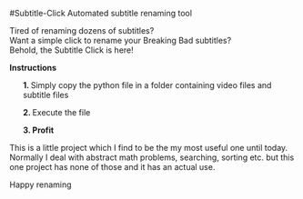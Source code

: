 #Subtitle-Click
Automated subtitle renaming tool

Tired of renaming dozens of subtitles?
<br>
Want a simple click to rename your Breaking Bad subtitles?
<br>
Behold, the Subtitle Click is here!

<b>Instructions</b>
<ul><b>1. </b>Simply copy the python file in a folder containing video files and subtitle files</ul>
<ul><b>2. </b>Execute the file</ul>
<ul><b>3. Profit</b></ul>

This is a little project which I find to be the my most useful one until today.
Normally I deal with abstract math problems, searching, sorting etc. but this one project has none of those and it has an actual use.

Happy renaming
